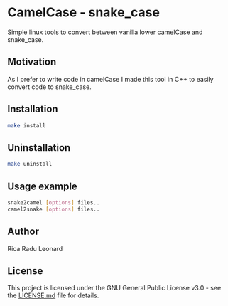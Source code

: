 # CamelCase - snake_case
Simple linux tools to convert between vanilla lower camelCase and snake_case.


## Motivation
As I prefer to write code in camelCase I made this tool in C++ to easily convert code to snake_case.

## Installation

```bash
make install
```

## Uninstallation
```bash
make uninstall
```

## Usage example

```bash
snake2camel [options] files..
camel2snake [options] files..
```

## Author

Rica Radu Leonard

## License

This project is licensed under the GNU General Public License v3.0 - see the [LICENSE.md](LICENSE.md) file for details.

